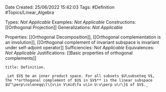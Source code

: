 <div class="topSpace"></div>

Date Created: 25/06/2022 15:42:03
Tags: #Definition #Topics/Linear_Algebra

Types: _Not Applicable_
Examples: _Not Applicable_
Constructions: [[Orthogonal Projection]]
Generalizations: _Not Applicable_

Properties: [[Orthogonal Decomposition]], [[Orthogonal complementation is an involution]], [[Orthogonal complement of invariant subspace is invariant under self-adjoint operator]]
Sufficiencies: _Not Applicable_
Equivalences: _Not Applicable_
Justifications: [[Basic properties of orthogonal complements]]

``` ad-Definition
title: Definition.

_Let $V$ be an inner product space. For all subsets $U\subseteq V$, the **orthogonal complement of $U$ in $V$** is the linear subspace $U^\perp\coloneqq\l\{v\in V\mid\fa u\in U:v\perp u\r\}$ of $V$._

```
